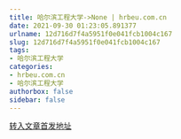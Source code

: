 ```yaml
---
title: 哈尔滨工程大学->None | hrbeu.com.cn
date: 2021-09-30 01:23:05.891377
urlname: 12d716d7f4a5951f0e041fcb1004c167
slug: 12d716d7f4a5951f0e041fcb1004c167
tags: 
- 哈尔滨工程大学
categories:
- hrbeu.com.cn
- 哈尔滨工程大学
authorbox: false
sidebar: false
---
```





[转入文章首发地址](https://mp.weixin.qq.com/s/NSs7K6ezLsAnElo6B0b8GQ)